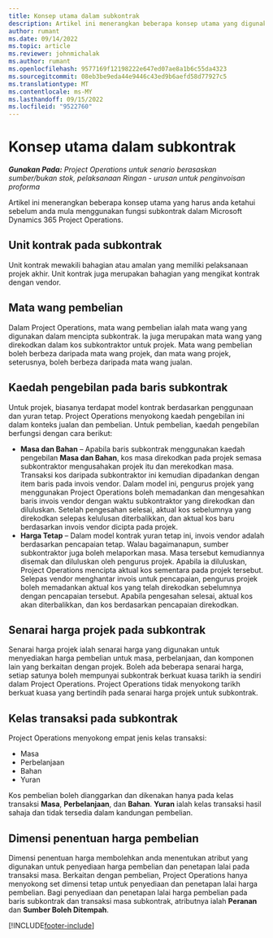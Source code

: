 ```yaml
---
title: Konsep utama dalam subkontrak
description: Artikel ini menerangkan beberapa konsep utama yang digunakan pada subkontrak dalam Microsoft Dynamics 365 Project Operations.
author: rumant
ms.date: 09/14/2022
ms.topic: article
ms.reviewer: johnmichalak
ms.author: rumant
ms.openlocfilehash: 9577169f12198222e647ed07ae8a1b6c55da4323
ms.sourcegitcommit: 08eb3be9eda44e9446c43ed9b6aefd58d77927c5
ms.translationtype: MT
ms.contentlocale: ms-MY
ms.lasthandoff: 09/15/2022
ms.locfileid: "9522760"
---
```

# <a name="key-concepts-in-subcontracting"></a>Konsep utama dalam subkontrak


_**Gunakan Pada:** Project Operations untuk senario berasaskan sumber/bukan stok, pelaksanaan Ringan - urusan untuk penginvoisan proforma_

Artikel ini menerangkan beberapa konsep utama yang harus anda ketahui sebelum anda mula menggunakan fungsi subkontrak dalam Microsoft Dynamics 365 Project Operations.

## <a name="contracting-unit-on-the-subcontract"></a>Unit kontrak pada subkontrak

Unit kontrak mewakili bahagian atau amalan yang memiliki pelaksanaan projek akhir. Unit kontrak juga merupakan bahagian yang mengikat kontrak dengan vendor.

## <a name="purchase-currency"></a>Mata wang pembelian

Dalam Project Operations, mata wang pembelian ialah mata wang yang digunakan dalam mencipta subkontrak. Ia juga merupakan mata wang yang direkodkan dalam kos subkontraktor untuk projek. Mata wang pembelian boleh berbeza daripada mata wang projek, dan mata wang projek, seterusnya, boleh berbeza daripada mata wang jualan.

## <a name="billing-methods-on-subcontract-lines"></a>Kaedah pengebilan pada baris subkontrak

Untuk projek, biasanya terdapat model kontrak berdasarkan penggunaan dan yuran tetap. Project Operations menyokong kaedah pengebilan ini dalam konteks jualan dan pembelian. Untuk pembelian, kaedah pengebilan berfungsi dengan cara berikut:

- **Masa dan Bahan** – Apabila baris subkontrak menggunakan kaedah pengebilan **Masa dan Bahan**, kos masa direkodkan pada projek semasa subkontraktor mengusahakan projek itu dan merekodkan masa. Transaksi kos daripada subkontraktor ini kemudian dipadankan dengan item baris pada invois vendor. Dalam model ini, pengurus projek yang menggunakan Project Operations boleh memadankan dan mengesahkan baris invois vendor dengan waktu subkontraktor yang direkodkan dan diluluskan. Setelah pengesahan selesai, aktual kos sebelumnya yang direkodkan selepas kelulusan diterbalikkan, dan aktual kos baru berdasarkan invois vendor dicipta pada projek.
- **Harga Tetap** – Dalam model kontrak yuran tetap ini, invois vendor adalah berdasarkan pencapaian tetap. Walau bagaimanapun, sumber subkontraktor juga boleh melaporkan masa. Masa tersebut kemudiannya disemak dan diluluskan oleh pengurus projek. Apabila ia diluluskan, Project Operations mencipta aktual kos sementara pada projek tersebut. Selepas vendor menghantar invois untuk pencapaian, pengurus projek boleh memadankan aktual kos yang telah direkodkan sebelumnya dengan pencapaian tersebut. Apabila pengesahan selesai, aktual kos akan diterbalikkan, dan kos berdasarkan pencapaian direkodkan.

## <a name="project-price-lists-on-subcontracts"></a>Senarai harga projek pada subkontrak

Senarai harga projek ialah senarai harga yang digunakan untuk menyediakan harga pembelian untuk masa, perbelanjaan, dan komponen lain yang berkaitan dengan projek. Boleh ada beberapa senarai harga, setiap satunya boleh mempunyai subkontrak berkuat kuasa tarikh ia sendiri dalam Project Operations. Project Operations tidak menyokong tarikh berkuat kuasa yang bertindih pada senarai harga projek untuk subkontrak.

## <a name="transaction-classes-on-subcontracts"></a>Kelas transaksi pada subkontrak

Project Operations menyokong empat jenis kelas transaksi:

- Masa
- Perbelanjaan
- Bahan
- Yuran

Kos pembelian boleh dianggarkan dan dikenakan hanya pada kelas transaksi **Masa**, **Perbelanjaan**, dan **Bahan**. **Yuran** ialah kelas transaksi hasil sahaja dan tidak tersedia dalam kandungan pembelian.

## <a name="purchase-pricing-dimensions"></a>Dimensi penentuan harga pembelian

Dimensi penentuan harga membolehkan anda menentukan atribut yang digunakan untuk penyediaan harga pembelian dan penetapan lalai pada transaksi masa. Berkaitan dengan pembelian, Project Operations hanya menyokong set dimensi tetap untuk penyediaan dan penetapan lalai harga pembelian. Bagi penyediaan dan penetapan lalai harga pembelian pada baris subkontrak dan transaksi masa subkontrak, atributnya ialah **Peranan** dan **Sumber Boleh Ditempah**.

[!INCLUDE[footer-include](../../includes/footer-banner.md)]

